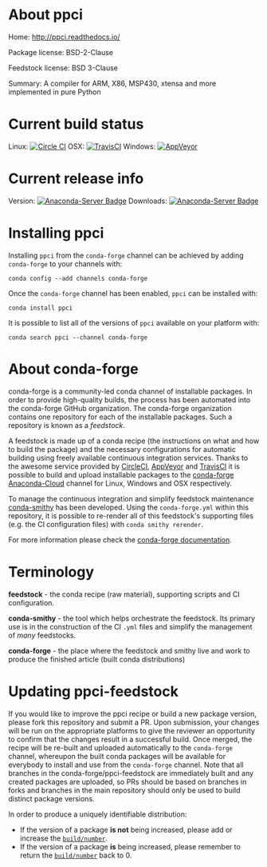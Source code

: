 About ppci
==========

Home: http://ppci.readthedocs.io/

Package license: BSD-2-Clause

Feedstock license: BSD 3-Clause

Summary: A compiler for ARM, X86, MSP430, xtensa and more implemented in pure Python



Current build status
====================

Linux: [![Circle CI](https://circleci.com/gh/conda-forge/ppci-feedstock.svg?style=shield)](https://circleci.com/gh/conda-forge/ppci-feedstock)
OSX: [![TravisCI](https://travis-ci.org/conda-forge/ppci-feedstock.svg?branch=master)](https://travis-ci.org/conda-forge/ppci-feedstock)
Windows: [![AppVeyor](https://ci.appveyor.com/api/projects/status/github/conda-forge/ppci-feedstock?svg=True)](https://ci.appveyor.com/project/conda-forge/ppci-feedstock/branch/master)

Current release info
====================
Version: [![Anaconda-Server Badge](https://anaconda.org/conda-forge/ppci/badges/version.svg)](https://anaconda.org/conda-forge/ppci)
Downloads: [![Anaconda-Server Badge](https://anaconda.org/conda-forge/ppci/badges/downloads.svg)](https://anaconda.org/conda-forge/ppci)

Installing ppci
===============

Installing `ppci` from the `conda-forge` channel can be achieved by adding `conda-forge` to your channels with:

```
conda config --add channels conda-forge
```

Once the `conda-forge` channel has been enabled, `ppci` can be installed with:

```
conda install ppci
```

It is possible to list all of the versions of `ppci` available on your platform with:

```
conda search ppci --channel conda-forge
```


About conda-forge
=================

conda-forge is a community-led conda channel of installable packages.
In order to provide high-quality builds, the process has been automated into the
conda-forge GitHub organization. The conda-forge organization contains one repository
for each of the installable packages. Such a repository is known as a *feedstock*.

A feedstock is made up of a conda recipe (the instructions on what and how to build
the package) and the necessary configurations for automatic building using freely
available continuous integration services. Thanks to the awesome service provided by
[CircleCI](https://circleci.com/), [AppVeyor](http://www.appveyor.com/)
and [TravisCI](https://travis-ci.org/) it is possible to build and upload installable
packages to the [conda-forge](https://anaconda.org/conda-forge)
[Anaconda-Cloud](http://docs.anaconda.org/) channel for Linux, Windows and OSX respectively.

To manage the continuous integration and simplify feedstock maintenance
[conda-smithy](http://github.com/conda-forge/conda-smithy) has been developed.
Using the ``conda-forge.yml`` within this repository, it is possible to re-render all of
this feedstock's supporting files (e.g. the CI configuration files) with ``conda smithy rerender``.

For more information please check the [conda-forge documentation](https://conda-forge.org/docs/).

Terminology
===========

**feedstock** - the conda recipe (raw material), supporting scripts and CI configuration.

**conda-smithy** - the tool which helps orchestrate the feedstock.
                   Its primary use is in the construction of the CI ``.yml`` files
                   and simplify the management of *many* feedstocks.

**conda-forge** - the place where the feedstock and smithy live and work to
                  produce the finished article (built conda distributions)


Updating ppci-feedstock
=======================

If you would like to improve the ppci recipe or build a new
package version, please fork this repository and submit a PR. Upon submission,
your changes will be run on the appropriate platforms to give the reviewer an
opportunity to confirm that the changes result in a successful build. Once
merged, the recipe will be re-built and uploaded automatically to the
`conda-forge` channel, whereupon the built conda packages will be available for
everybody to install and use from the `conda-forge` channel.
Note that all branches in the conda-forge/ppci-feedstock are
immediately built and any created packages are uploaded, so PRs should be based
on branches in forks and branches in the main repository should only be used to
build distinct package versions.

In order to produce a uniquely identifiable distribution:
 * If the version of a package **is not** being increased, please add or increase
   the [``build/number``](http://conda.pydata.org/docs/building/meta-yaml.html#build-number-and-string).
 * If the version of a package **is** being increased, please remember to return
   the [``build/number``](http://conda.pydata.org/docs/building/meta-yaml.html#build-number-and-string)
   back to 0.